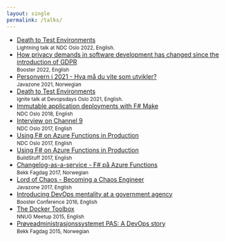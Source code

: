 ```yaml
---
layout: single
permalink: /talks/
---
```


- [Death to Test Environments](https://www.youtube.com/watch?v=ZToDbkFyAto)<br/><small>Lightning talk at NDC Oslo 2022, English.</small>
- [How privacy demands in software development has changed since the introduction of GDPR](https://vimeo.com/692594162)<br/><small>Booster 2022, English</small>
- [Personvern i 2021 - Hva må du vite som utvikler?](https://vimeo.com/677812837)<br/><small>Javazone 2021, Norwegian</small>
- [Death to Test Environments](https://www.youtube.com/watch?v=86QbluMG28s)<br/><small>Ignite talk at Devopsdays Oslo 2021, English.</small>
- [Immutable application deployments with F# Make](https://www.youtube.com/watch?v=_sZT0CpJ6Vo)<br/><small>NDC Oslo 2018, English</small>
- [Interview on Channel 9](https://channel9.msdn.com/Events/NDC/NDC-Oslo-2017/C9L12/)<br/><small>NDC Oslo 2017, English</small>
- [Using F# on Azure Functions in Production](https://www.youtube.com/watch?v=pabo99C6_JAo)<br/><small>NDC Oslo 2017, English</small>
- [Using F# on Azure Functions in Production](https://www.youtube.com/watch?v=vxsSiTsQWEg)<br/><small>BuildStuff 2017, English</small>
- [Changelog-as-a-service - F# på Azure Functions](https://vimeo.com/207536241) <br/><small>Bekk Fagdag 2017, Norwegian</small>
- [Lord of Chaos - Becoming a Chaos Engineer](https://vimeo.com/181925286)<br/><small>Javazone 2017, English</small>
- [Introducing DevOps mentality at a government agency](https://vimeo.com/164412754)<br/><small>Booster Conference 2016, English</small>
- [The Docker Toolbox](https://vimeo.com/138174363)<br/><small>NNUG Meetup 2015, English</small>
- [Pr&oslash;veadministrasjonssystemet PAS: A DevOps story](https://vimeo.com/146329292)<br/><small>Bekk Fagdag 2015, Norwegian</small>
